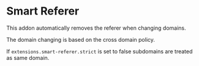 Smart Referer
=============
This addon automatically removes the referer when changing domains.

The domain changing is based on the cross domain policy.

If `extensions.smart-referer.strict` is set to false subdomains are
treated as same domain.
